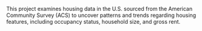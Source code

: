 This project examines housing data in the U.S. sourced from the American 
Community Survey (ACS) to uncover patterns and trends regarding housing
features, including occupancy status, household size, and gross rent.